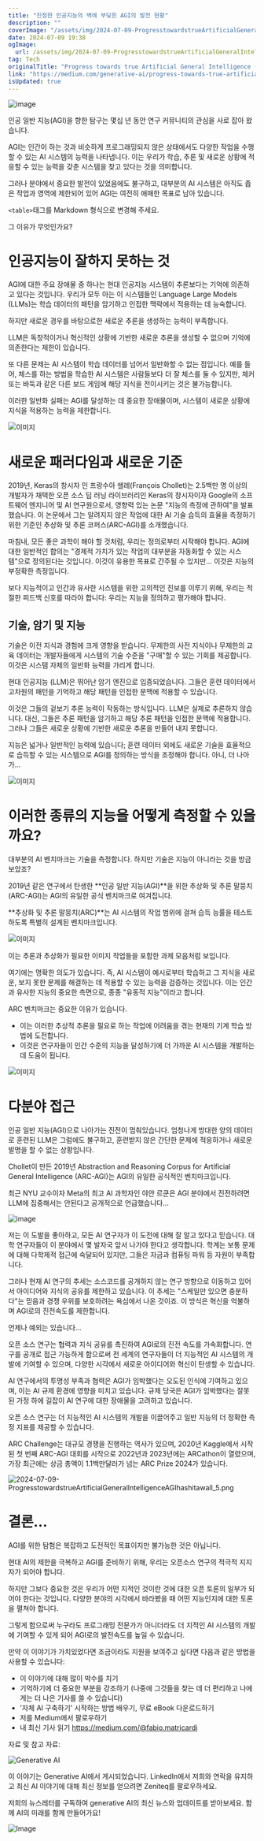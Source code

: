 ```yaml
---
title: "진정한 인공지능의 벽에 부딪힌 AGI의 발전 현황"
description: ""
coverImage: "/assets/img/2024-07-09-ProgresstowardstrueArtificialGeneralIntelligenceAGIhashitawall_0.png"
date: 2024-07-09 19:38
ogImage:
  url: /assets/img/2024-07-09-ProgresstowardstrueArtificialGeneralIntelligenceAGIhashitawall_0.png
tag: Tech
originalTitle: "Progress towards true Artificial General Intelligence (AGI) has hit a wall."
link: "https://medium.com/generative-ai/progress-towards-true-artificial-general-intelligence-agi-has-hit-a-wall-80a35c048f41"
isUpdated: true
---
```


![image](/assets/img/2024-07-09-ProgresstowardstrueArtificialGeneralIntelligenceAGIhashitawall_0.png)

인공 일반 지능(AGI)을 향한 탐구는 몇십 년 동안 연구 커뮤니티의 관심을 사로 잡아 왔습니다.

AGI는 인간이 하는 것과 비슷하게 프로그래밍되지 않은 상태에서도 다양한 작업을 수행할 수 있는 AI 시스템의 능력을 나타냅니다. 이는 우리가 학습, 추론 및 새로운 상황에 적응할 수 있는 능력을 갖춘 시스템을 찾고 있다는 것을 의미합니다.

그러나 분야에서 중요한 발전이 있었음에도 불구하고, 대부분의 AI 시스템은 아직도 좁은 작업과 영역에 제한되어 있어 AGI는 여전히 애매한 목표로 남아 있습니다.

<!-- seedividend - 사각형 -->

<ins class="adsbygoogle"
     style="display:block"
     data-ad-client="ca-pub-4877378276818686"
     data-ad-slot="1898504329"
     data-ad-format="auto"
     data-full-width-responsive="true"></ins>

<script>
     (adsbygoogle = window.adsbygoogle || []).push({});
</script>

`<table>`태그를 Markdown 형식으로 변경해 주세요.

그 이유가 무엇인가요?

# 인공지능이 잘하지 못하는 것

AGI에 대한 주요 장애물 중 하나는 현대 인공지능 시스템이 추론보다는 기억에 의존하고 있다는 것입니다. 우리가 모두 아는 이 시스템들인 Language Large Models (LLMs)는 학습 데이터의 패턴을 암기하고 인접한 맥락에서 적용하는 데 능숙합니다.

하지만 새로운 경우를 바탕으로한 새로운 추론을 생성하는 능력이 부족합니다.

<!-- seedividend - 사각형 -->

<ins class="adsbygoogle"
     style="display:block"
     data-ad-client="ca-pub-4877378276818686"
     data-ad-slot="1898504329"
     data-ad-format="auto"
     data-full-width-responsive="true"></ins>

<script>
     (adsbygoogle = window.adsbygoogle || []).push({});
</script>

LLM은 독창적이거나 혁신적인 상황에 기반한 새로운 추론을 생성할 수 없으며 기억에 의존한다는 제한이 있습니다.

또 다른 문제는 AI 시스템이 학습 데이터를 넘어서 일반화할 수 없는 점입니다. 예를 들어, 체스를 하는 방법을 학습한 AI 시스템은 사람들보다 더 잘 체스를 둘 수 있지만, 체커 또는 바둑과 같은 다른 보드 게임에 해당 지식을 전이시키는 것은 불가능합니다.

이러한 일반화 실패는 AGI를 달성하는 데 중요한 장애물이며, 시스템이 새로운 상황에 지식을 적용하는 능력을 제한합니다.

![이미지](https://miro.medium.com/v2/resize:fit:1400/1*_LbxAoOCs7Ed8ThxzsC_eQ.gif)

<!-- seedividend - 사각형 -->

<ins class="adsbygoogle"
     style="display:block"
     data-ad-client="ca-pub-4877378276818686"
     data-ad-slot="1898504329"
     data-ad-format="auto"
     data-full-width-responsive="true"></ins>

<script>
     (adsbygoogle = window.adsbygoogle || []).push({});
</script>

# 새로운 패러다임과 새로운 기준

2019년, Keras의 창시자 인 프랑수아 쇌레(François Chollet)는 2.5백만 명 이상의 개발자가 채택한 오픈 소스 딥 러닝 라이브러리인 Keras의 창시자이자 Google의 소프트웨어 엔지니어 및 AI 연구원으로서, 영향력 있는 논문 "지능의 측정에 관하여"을 발표했습니다. 이 논문에서 그는 알려지지 않은 작업에 대한 AI 기술 습득의 효율을 측정하기 위한 기준인 추상화 및 추론 코퍼스(ARC-AGI)를 소개했습니다.

마침내, 모든 좋은 과학이 해야 할 것처럼, 우리는 정의로부터 시작해야 합니다. AGI에 대한 일반적인 합의는 "경제적 가치가 있는 작업의 대부분을 자동화할 수 있는 시스템"으로 정의된다는 것입니다. 이것이 유용한 목표로 간주될 수 있지만... 이것은 지능의 부정확한 측정입니다.

보다 지능적이고 인간과 유사한 시스템을 위한 고의적인 진보를 이루기 위해, 우리는 적절한 피드백 신호를 따라야 합니다: 우리는 지능을 정의하고 평가해야 합니다.

<!-- seedividend - 사각형 -->

<ins class="adsbygoogle"
     style="display:block"
     data-ad-client="ca-pub-4877378276818686"
     data-ad-slot="1898504329"
     data-ad-format="auto"
     data-full-width-responsive="true"></ins>

<script>
     (adsbygoogle = window.adsbygoogle || []).push({});
</script>

## 기술, 암기 및 지능

기술은 이전 지식과 경험에 크게 영향을 받습니다. 무제한의 사전 지식이나 무제한의 교육 데이터는 개발자들에게 시스템의 기술 수준을 "구매"할 수 있는 기회를 제공합니다. 이것은 시스템 자체의 일반화 능력을 가리게 합니다.

현대 인공지능 (LLM)은 뛰어난 암기 엔진으로 입증되었습니다. 그들은 훈련 데이터에서 고차원의 패턴을 기억하고 해당 패턴을 인접한 문맥에 적용할 수 있습니다.

이것은 그들의 겉보기 추론 능력이 작동하는 방식입니다. LLM은 실제로 추론하지 않습니다. 대신, 그들은 추론 패턴을 암기하고 해당 추론 패턴을 인접한 문맥에 적용합니다. 그러나 그들은 새로운 상황에 기반한 새로운 추론을 만들어 내지 못합니다.

<!-- seedividend - 사각형 -->

<ins class="adsbygoogle"
     style="display:block"
     data-ad-client="ca-pub-4877378276818686"
     data-ad-slot="1898504329"
     data-ad-format="auto"
     data-full-width-responsive="true"></ins>

<script>
     (adsbygoogle = window.adsbygoogle || []).push({});
</script>

지능은 넓거나 일반적인 능력에 있습니다; 훈련 데이터 외에도 새로운 기술을 효율적으로 습득할 수 있는 시스템으로 AGI를 정의하는 방식을 조정해야 합니다. 아니, 더 나아가...

![이미지](/assets/img/2024-07-09-ProgresstowardstrueArtificialGeneralIntelligenceAGIhashitawall_1.png)

# 이러한 종류의 지능을 어떻게 측정할 수 있을까요?

대부분의 AI 벤치마크는 기술을 측정합니다. 하지만 기술은 지능이 아니라는 것을 방금 보았죠?

<!-- seedividend - 사각형 -->

<ins class="adsbygoogle"
     style="display:block"
     data-ad-client="ca-pub-4877378276818686"
     data-ad-slot="1898504329"
     data-ad-format="auto"
     data-full-width-responsive="true"></ins>

<script>
     (adsbygoogle = window.adsbygoogle || []).push({});
</script>

2019년 같은 연구에서 탄생한 **인공 일반 지능(AGI)**을 위한 추상화 및 추론 말뭉치 (ARC-AGI)는 AGI의 유일한 공식 벤치마크로 여겨집니다.

**추상화 및 추론 말뭉치(ARC)**는 AI 시스템의 작업 범위에 걸쳐 습득 능률을 테스트하도록 특별히 설계된 벤치마크입니다.

![이미지](/assets/img/2024-07-09-ProgresstowardstrueArtificialGeneralIntelligenceAGIhashitawall_2.png)

이는 추론과 추상화가 필요한 이미지 작업들을 포함한 과제 모음처럼 보입니다.

<!-- seedividend - 사각형 -->

<ins class="adsbygoogle"
     style="display:block"
     data-ad-client="ca-pub-4877378276818686"
     data-ad-slot="1898504329"
     data-ad-format="auto"
     data-full-width-responsive="true"></ins>

<script>
     (adsbygoogle = window.adsbygoogle || []).push({});
</script>

여기에는 명확한 의도가 있습니다. 즉, AI 시스템이 예시로부터 학습하고 그 지식을 새로운, 보지 못한 문제를 해결하는 데 적용할 수 있는 능력을 검증하는 것입니다. 이는 인간과 유사한 지능의 중요한 측면으로, 종종 "유동적 지능"이라고 합니다.

ARC 벤치마크는 중요한 이유가 있습니다.

- 이는 이러한 추상적 추론을 필요로 하는 작업에 어려움을 겪는 현재의 기계 학습 방법에 도전합니다.
- 이것은 연구자들이 인간 수준의 지능을 달성하기에 더 가까운 AI 시스템을 개발하는 데 도움이 됩니다.

![이미지](/assets/img/2024-07-09-ProgresstowardstrueArtificialGeneralIntelligenceAGIhashitawall_3.png)

<!-- seedividend - 사각형 -->

<ins class="adsbygoogle"
     style="display:block"
     data-ad-client="ca-pub-4877378276818686"
     data-ad-slot="1898504329"
     data-ad-format="auto"
     data-full-width-responsive="true"></ins>

<script>
     (adsbygoogle = window.adsbygoogle || []).push({});
</script>

# 다분야 접근

인공 일반 지능(AGI)으로 나아가는 진전이 멈춰있습니다. 엄청나게 방대한 양의 데이터로 훈련된 LLM은 그럼에도 불구하고, 훈련받지 않은 간단한 문제에 적응하거나 새로운 발명을 할 수 없는 상황입니다.

Chollet이 만든 2019년 Abstraction and Reasoning Corpus for Artificial General Intelligence (ARC-AGI)는 AGI의 유일한 공식적인 벤치마크입니다.

최근 NYU 교수이자 Meta의 최고 AI 과학자인 야얀 르쿤은 AGI 분야에서 진전하려면 LLM에 집중해서는 안된다고 공개적으로 언급했습니다...

<!-- seedividend - 사각형 -->

<ins class="adsbygoogle"
     style="display:block"
     data-ad-client="ca-pub-4877378276818686"
     data-ad-slot="1898504329"
     data-ad-format="auto"
     data-full-width-responsive="true"></ins>

<script>
     (adsbygoogle = window.adsbygoogle || []).push({});
</script>

![image](/assets/img/2024-07-09-ProgresstowardstrueArtificialGeneralIntelligenceAGIhashitawall_4.png)

저는 이 도발을 좋아하고, 모든 AI 연구자가 이 도전에 대해 잘 알고 있다고 믿습니다. 대학 연구자들이 이 분야에서 몇 발자국 앞서 나가야 한다고 생각합니다. 학계는 보통 문제에 대해 다학제적 접근에 숙달되어 있지만, 그들은 자금과 컴퓨팅 파워 등 자원이 부족합니다.

그러나 현재 AI 연구의 추세는 소스코드를 공개하지 않는 연구 방향으로 이동하고 있어서 아이디어와 지식의 공유를 제한하고 있습니다. 이 추세는 "스케일만 있으면 충분하다"는 믿음과 경쟁 우위를 보호하려는 욕심에서 나온 것이죠. 이 방식은 혁신을 억불하며 AGI로의 진전속도를 제한합니다.

언제나 예외는 있습니다...

<!-- seedividend - 사각형 -->

<ins class="adsbygoogle"
     style="display:block"
     data-ad-client="ca-pub-4877378276818686"
     data-ad-slot="1898504329"
     data-ad-format="auto"
     data-full-width-responsive="true"></ins>

<script>
     (adsbygoogle = window.adsbygoogle || []).push({});
</script>

오픈 소스 연구는 협력과 지식 공유를 촉진하여 AGI로의 진전 속도를 가속화합니다. 연구를 공개로 접근 가능하게 함으로써 전 세계의 연구자들이 더 지능적인 AI 시스템의 개발에 기여할 수 있으며, 다양한 시각에서 새로운 아이디어와 혁신이 탄생할 수 있습니다.

AI 연구에서의 투명성 부족과 협력은 AGI가 임박했다는 오도된 인식에 기여하고 있으며, 이는 AI 규제 환경에 영향을 미치고 있습니다. 규제 당국은 AGI가 임박했다는 잘못된 가정 하에 길잡이 AI 연구에 대한 장애물을 고려하고 있습니다.

오픈 소스 연구는 더 지능적인 AI 시스템의 개발을 이끌어주고 일반 지능의 더 정확한 측정 지표를 제공할 수 있습니다.

ARC Challenge는 대규모 경쟁을 진행하는 역사가 있으며, 2020년 Kaggle에서 시작된 첫 번째 ARC-AGI 대회를 시작으로 2022년과 2023년에는 ARCathon이 열렸으며, 가장 최근에는 상금 총액이 1.1백만달러가 넘는 ARC Prize 2024가 있습니다.

<!-- seedividend - 사각형 -->

<ins class="adsbygoogle"
     style="display:block"
     data-ad-client="ca-pub-4877378276818686"
     data-ad-slot="1898504329"
     data-ad-format="auto"
     data-full-width-responsive="true"></ins>

<script>
     (adsbygoogle = window.adsbygoogle || []).push({});
</script>

![2024-07-09-ProgresstowardstrueArtificialGeneralIntelligenceAGIhashitawall_5.png](/assets/img/2024-07-09-ProgresstowardstrueArtificialGeneralIntelligenceAGIhashitawall_5.png)

# 결론…

AGI를 위한 탐험은 복잡하고 도전적인 목표이지만 불가능한 것은 아닙니다.

현대 AI의 제한을 극복하고 AGI를 준비하기 위해, 우리는 오픈소스 연구의 적극적 지지자가 되어야 합니다.

<!-- seedividend - 사각형 -->

<ins class="adsbygoogle"
     style="display:block"
     data-ad-client="ca-pub-4877378276818686"
     data-ad-slot="1898504329"
     data-ad-format="auto"
     data-full-width-responsive="true"></ins>

<script>
     (adsbygoogle = window.adsbygoogle || []).push({});
</script>

하지만 그보다 중요한 것은 우리가 어떤 지적인 것이란 것에 대한 오픈 토론의 일부가 되어야 한다는 것입니다. 다양한 분야의 시각에서 바라봤을 때 어떤 지능인지에 대한 토론을 펼쳐야 합니다.

그렇게 함으로써 누구라도 프로그래밍 전문가가 아니더라도 더 지적인 AI 시스템의 개발에 기여할 수 있게 되어 AGI로의 발전속도를 높일 수 있습니다.

만약 이 이야기가 가치있었다면 조금이라도 지원을 보여주고 싶다면 다음과 같은 방법을 사용할 수 있습니다:

- 이 이야기에 대해 많이 박수를 치기
- 기억하기에 더 중요한 부분을 강조하기 (나중에 그것들을 찾는 데 더 편리하고 나에게는 더 나은 기사를 쓸 수 있습니다)
- '자체 AI 구축하기' 시작하는 방법 배우기, 무료 eBook 다운로드하기
- 저를 Medium에서 팔로우하기
- 내 최신 기사 읽기 https://medium.com/@fabio.matricardi

<!-- seedividend - 사각형 -->

<ins class="adsbygoogle"
     style="display:block"
     data-ad-client="ca-pub-4877378276818686"
     data-ad-slot="1898504329"
     data-ad-format="auto"
     data-full-width-responsive="true"></ins>

<script>
     (adsbygoogle = window.adsbygoogle || []).push({});
</script>

자료 및 참고 자료:

![Generative AI](/assets/img/2024-07-09-ProgresstowardstrueArtificialGeneralIntelligenceAGIhashitawall_6.png)

이 이야기는 Generative AI에서 게시되었습니다. LinkedIn에서 저희와 연락을 유지하고 최신 AI 이야기에 대해 최신 정보를 얻으려면 Zeniteq를 팔로우하세요.

저희의 뉴스레터를 구독하여 generative AI의 최신 뉴스와 업데이트를 받아보세요. 함께 AI의 미래를 함께 만들어가요!

<!-- seedividend - 사각형 -->

<ins class="adsbygoogle"
     style="display:block"
     data-ad-client="ca-pub-4877378276818686"
     data-ad-slot="1898504329"
     data-ad-format="auto"
     data-full-width-responsive="true"></ins>

<script>
     (adsbygoogle = window.adsbygoogle || []).push({});
</script>

![Image](/assets/img/2024-07-09-ProgresstowardstrueArtificialGeneralIntelligenceAGIhashitawall_7.png)
